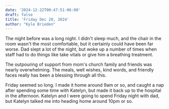 ```yaml
---
date: '2024-12-22T00:47:51-06:00'
draft: false
title: 'Friday Dec 20, 2024'
author: "Kyle Brieden"
---
```


The night before was a long night. I didn't sleep much, and the chair in the room wasn't the most comfortable, but it certainly could have been far worse. Dad slept a lot of the night, but woke up a number of times when staff had to do things like take vitals or give him a breathing treatment.

The outpouring of support from mom's church family and friends was nearly overwhelming. The meals, well wishes, kind words, and friendly faces really has been a blessing through all this.

Friday seemed so long. I made it home around 9am or so, and caught a nap after spending some time with Katelyn, but made it back up to the hospital in the afternoon. Katelyn and I were going to spend Friday night with dad, but Katelyn talked me into heading home around 10pm or so.
